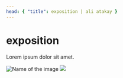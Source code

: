 ```yaml
---
head: { "title": exposition | ali atakay }
---
```


# exposition

Lorem ipsum dolor sit amet.

![Name of the image](/img/0.png)
<img src="/img/1.png" />
<!-- ![Name of the image](/img/Scan_3-medium.jpeg) -->
<!-- ![Name of the image](/img/Scan_4-medium.jpeg) -->
<!-- ![Name of the image](/img/Scan_5-medium.jpeg) -->
<!-- ![Name of the image](/img/Scan_6-medium.jpeg) -->
